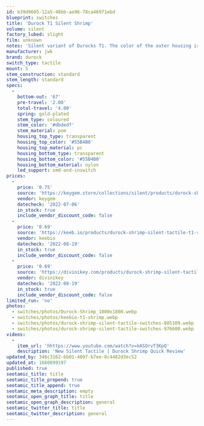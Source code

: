 ```yaml
---
id: b39d9605-12a5-48bb-ae96-78ca46971ebd
blueprint: switches
title: 'Durock T1 Silent Shrimp'
volume: silent
factory_lubed: slight
film: unknown
notes: 'Silent variant of Durocks T1. The color of the outer housing is PANTONE 15-5217 TCX Blue Turquoise.'
manufacturer: jwk
brand: durock
switch_type: tactile
mount: 5
stem_construction: standard
stem_length: standard
specs:
  -
    bottom-out: '67'
    pre-travel: '2.00'
    total-travel: '4.00'
    spring: gold-plated
    stem_type: coloured
    stem_color: '#dbdedf'
    stem_material: pom
    housing_top_type: transparent
    housing_top_color: '#55B4B0'
    housing_top_material: pc
    housing_bottom_type: transparent
    housing_bottom_color: '#55B4B0'
    housing_bottom_material: nylon
    led_support: smd-and-inswitch
prices:
  -
    price: '0.75'
    source: 'https://keygem.store/collections/silent/products/durock-shrimp-silent-tactile-t1-10pcs'
    vendor: keygem
    datecheck: '2022-07-06'
    in_stock: true
    include_vendor_discount_code: false
  -
    price: '0.69'
    source: 'https://keeb.io/products/durock-shrimp-silent-tactile-t1-switches'
    vendor: keebio
    datecheck: '2022-08-19'
    in_stock: true
    include_vendor_discount_code: false
  -
    price: '0.69'
    source: 'https://divinikey.com/products/durock-shrimp-silent-tactile-switches'
    vendor: divinikey
    datecheck: '2022-08-19'
    in_stock: true
    include_vendor_discount_code: false
limited_run: 'no'
photos:
  - switches/photos/Durock-Shrimp_1800x1800.webp
  - switches/photos/keebio-t1-shrimp.webp
  - switches/photos/durock-shrimp-silent-tactile-switches-885109.webp
  - switches/photos/durock-shrimp-silent-tactile-switches-976600.webp
videos:
  -
    item_url: 'hhttps://www.youtube.com/watch?v=kASOrvT3KpQ'
    description: 'New Silent Tactile | Durock Shrimp Quick Review'
updated_by: 346c3162-6b01-4097-b7ee-8c4482d3ec52
updated_at: 1660899197
published: true
seotamic_title: title
seotamic_title_prepend: true
seotamic_title_append: true
seotamic_meta_description: empty
seotamic_open_graph_title: title
seotamic_open_graph_description: general
seotamic_twitter_title: title
seotamic_twitter_description: general
---
```

